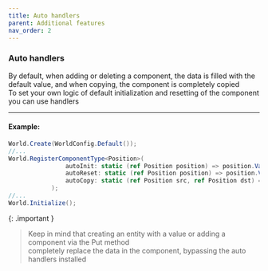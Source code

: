 ```yaml
---
title: Auto handlers
parent: Additional features
nav_order: 2
---
```


### Auto handlers
By default, when adding or deleting a component, the data is filled with the default value, and when copying, the component is completely copied  
To set your own logic of default initialization and resetting of the component you can use handlers

___

#### Example:
```csharp
World.Create(WorldConfig.Default());
//...
World.RegisterComponentType<Position>(
                autoInit: static (ref Position position) => position.Val = Vector3.One, // replaces the behavior when creating a component via the Add method
                autoReset: static (ref Position position) => position.Val = Vector3.One, // replaces the behavior when deleting a component via the Delete method
                autoCopy: static (ref Position src, ref Position dst) => dst.Val = src.Val, // replaces the behavior when copying a component
            );
//...
World.Initialize();
```

{: .important }
> Keep in mind that creating an entity with a value or adding a component via the Put method  
> completely replace the data in the component, bypassing the auto handlers installed
